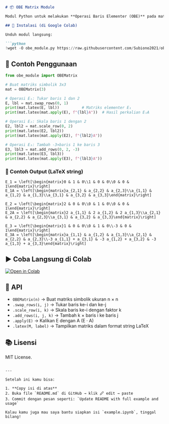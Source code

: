 ```markdown
# 📦 OBE Matrix Module

Modul Python untuk melakukan **Operasi Baris Elementer (OBE)** pada matriks simbolik menggunakan `sympy`.

## 🔧 Instalasi (di Google Colab)

Unduh modul langsung:

```python
!wget -O obe_module.py https://raw.githubusercontent.com/Subiono2021/obe-matrix-module/main/obe_module.py
```

## 🚀 Contoh Penggunaan

```python
from obe_module import OBEMatrix

# Buat matriks simbolik 3x3
mat = OBEMatrix(3)

# Operasi E₁: Tukar baris 1 dan 2
E, lbl = mat.swap_rows(0, 1)
print(mat.latex(E, lbl))          # Matriks elementer E₁
print(mat.latex(mat.apply(E), f"{lbl}A"))  # Hasil perkalian E₁A

# Operasi E₂: Skala baris 1 dengan 2
E2, lbl2 = mat.scale_row(0, 2)
print(mat.latex(E2, lbl2))
print(mat.latex(mat.apply(E2), f"{lbl2}A"))

# Operasi E₃: Tambah -3×baris 1 ke baris 3
E3, lbl3 = mat.add_rows(0, 2, -3)
print(mat.latex(E3, lbl3))
print(mat.latex(mat.apply(E3), f"{lbl3}A"))
```

### 🧾 Contoh Output (LaTeX string)

```
E_1 = \left[\begin{matrix}0 & 1 & 0\\1 & 0 & 0\\0 & 0 & 1\end{matrix}\right]
E_1A = \left[\begin{matrix}a_{2,1} & a_{2,2} & a_{2,3}\\a_{1,1} & a_{1,2} & a_{1,3}\\a_{3,1} & a_{3,2} & a_{3,3}\end{matrix}\right]

E_2 = \left[\begin{matrix}2 & 0 & 0\\0 & 1 & 0\\0 & 0 & 1\end{matrix}\right]
E_2A = \left[\begin{matrix}2 a_{1,1} & 2 a_{1,2} & 2 a_{1,3}\\a_{2,1} & a_{2,2} & a_{2,3}\\a_{3,1} & a_{3,2} & a_{3,3}\end{matrix}\right]

E_3 = \left[\begin{matrix}1 & 0 & 0\\0 & 1 & 0\\-3 & 0 & 1\end{matrix}\right]
E_3A = \left[\begin{matrix}a_{1,1} & a_{1,2} & a_{1,3}\\a_{2,1} & a_{2,2} & a_{2,3}\\-3 a_{1,1} + a_{3,1} & -3 a_{1,2} + a_{3,2} & -3 a_{1,3} + a_{3,3}\end{matrix}\right]
```

## ▶️ Coba Langsung di Colab

[![Open in Colab](https://colab.research.google.com/assets/colab-badge.svg)](https://colab.research.google.com/github/Subiono2021/obe-matrix-module/blob/main/example.ipynb)

## 📄 API

- `OBEMatrix(n)` → Buat matriks simbolik ukuran n × n
- `.swap_rows(i, j)` → Tukar baris ke-i dan ke-j
- `.scale_row(i, k)` → Skala baris ke-i dengan faktor k
- `.add_rows(i, j, k)` → Tambah k × baris i ke baris j
- `.apply(E)` → Kalikan E dengan A (E · A)
- `.latex(M, label)` → Tampilkan matriks dalam format string LaTeX

## 📚 Lisensi

MIT License.
```

---

Setelah ini kamu bisa:

1. **Copy isi di atas**
2. Buka file `README.md` di GitHub → klik 🖉 edit → paste
3. Commit dengan pesan seperti: `Update README with full example and usage`

Kalau kamu juga mau saya bantu siapkan isi `example.ipynb`, tinggal bilang!
